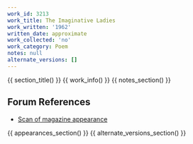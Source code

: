 ```yaml
---
work_id: 3213
work_title: The Imaginative Ladies
work_written: '1962'
written_date: approximate
work_collected: 'no'
work_category: Poem
notes: null
alternate_versions: []
---
```


{{ section_title() }}
{{ work_info() }}
{{ notes_section() }}
## Forum References
- [Scan of magazine appearance](https://bukowskiforum.com/threads/el-corno-emplumado-the-plumed-horn-no-3-july-1962-3-bukowski-poems-one-uncollected.10774/)

{{ appearances_section() }}
{{ alternate_versions_section() }}